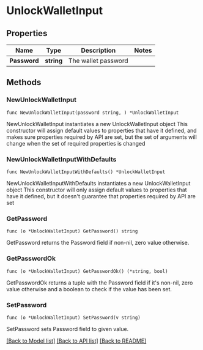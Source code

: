# UnlockWalletInput

## Properties

Name | Type | Description | Notes
------------ | ------------- | ------------- | -------------
**Password** | **string** | The wallet password | 

## Methods

### NewUnlockWalletInput

`func NewUnlockWalletInput(password string, ) *UnlockWalletInput`

NewUnlockWalletInput instantiates a new UnlockWalletInput object
This constructor will assign default values to properties that have it defined,
and makes sure properties required by API are set, but the set of arguments
will change when the set of required properties is changed

### NewUnlockWalletInputWithDefaults

`func NewUnlockWalletInputWithDefaults() *UnlockWalletInput`

NewUnlockWalletInputWithDefaults instantiates a new UnlockWalletInput object
This constructor will only assign default values to properties that have it defined,
but it doesn't guarantee that properties required by API are set

### GetPassword

`func (o *UnlockWalletInput) GetPassword() string`

GetPassword returns the Password field if non-nil, zero value otherwise.

### GetPasswordOk

`func (o *UnlockWalletInput) GetPasswordOk() (*string, bool)`

GetPasswordOk returns a tuple with the Password field if it's non-nil, zero value otherwise
and a boolean to check if the value has been set.

### SetPassword

`func (o *UnlockWalletInput) SetPassword(v string)`

SetPassword sets Password field to given value.



[[Back to Model list]](../README.md#documentation-for-models) [[Back to API list]](../README.md#documentation-for-api-endpoints) [[Back to README]](../README.md)


